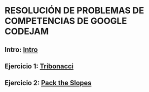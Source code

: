 # RESOLUCIÓN DE PROBLEMAS DE COMPETENCIAS DE GOOGLE CODEJAM

## Intro: [Intro](https://github.com/isaacaruquipa/GOOGLE_COMPTETITIONS/blob/main/indice.py)

## Ejercicio 1: [Tribonacci](https://github.com/isaacaruquipa/GOOGLE_COMPTETITIONS/blob/main/01_tribonacci.py)
## Ejercicio 2: [Pack the Slopes](https://github.com/isaacaruquipa/GOOGLE_COMPTETITIONS/blob/main/02_PackTheSlopes.py)
   
